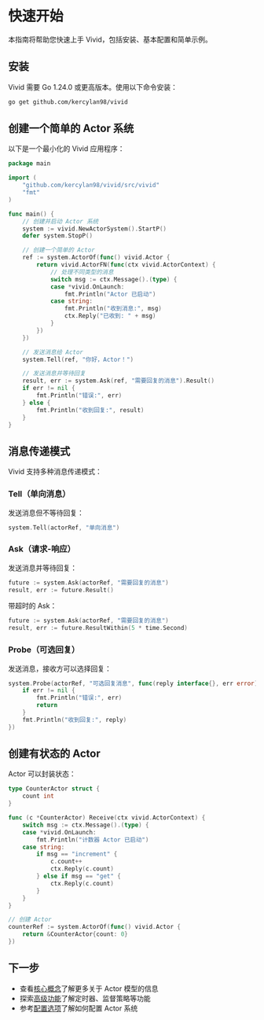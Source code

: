 # 快速开始

本指南将帮助您快速上手 Vivid，包括安装、基本配置和简单示例。

## 安装

Vivid 需要 Go 1.24.0 或更高版本。使用以下命令安装：

```bash
go get github.com/kercylan98/vivid
```

## 创建一个简单的 Actor 系统

以下是一个最小化的 Vivid 应用程序：

```go
package main

import (
    "github.com/kercylan98/vivid/src/vivid"
    "fmt"
)

func main() {
    // 创建并启动 Actor 系统
    system := vivid.NewActorSystem().StartP()
    defer system.StopP()

    // 创建一个简单的 Actor
    ref := system.ActorOf(func() vivid.Actor {
        return vivid.ActorFN(func(ctx vivid.ActorContext) {
            // 处理不同类型的消息
            switch msg := ctx.Message().(type) {
            case *vivid.OnLaunch:
                fmt.Println("Actor 已启动")
            case string:
                fmt.Println("收到消息:", msg)
                ctx.Reply("已收到: " + msg)
            }
        })
    })

    // 发送消息给 Actor
    system.Tell(ref, "你好，Actor！")

    // 发送消息并等待回复
    result, err := system.Ask(ref, "需要回复的消息").Result()
    if err != nil {
        fmt.Println("错误:", err)
    } else {
        fmt.Println("收到回复:", result)
    }
}
```

## 消息传递模式

Vivid 支持多种消息传递模式：

### Tell（单向消息）

发送消息但不等待回复：

```go
system.Tell(actorRef, "单向消息")
```

### Ask（请求-响应）

发送消息并等待回复：

```go
future := system.Ask(actorRef, "需要回复的消息")
result, err := future.Result()
```

带超时的 Ask：

```go
future := system.Ask(actorRef, "需要回复的消息")
result, err := future.ResultWithin(5 * time.Second)
```

### Probe（可选回复）

发送消息，接收方可以选择回复：

```go
system.Probe(actorRef, "可选回复消息", func(reply interface{}, err error) {
    if err != nil {
        fmt.Println("错误:", err)
        return
    }
    fmt.Println("收到回复:", reply)
})
```

## 创建有状态的 Actor

Actor 可以封装状态：

```go
type CounterActor struct {
    count int
}

func (c *CounterActor) Receive(ctx vivid.ActorContext) {
    switch msg := ctx.Message().(type) {
    case *vivid.OnLaunch:
        fmt.Println("计数器 Actor 已启动")
    case string:
        if msg == "increment" {
            c.count++
            ctx.Reply(c.count)
        } else if msg == "get" {
            ctx.Reply(c.count)
        }
    }
}

// 创建 Actor
counterRef := system.ActorOf(func() vivid.Actor {
    return &CounterActor{count: 0}
})
```

## 下一步

- 查看[核心概念](Core-Concepts)了解更多关于 Actor 模型的信息
- 探索[高级功能](Advanced-Features)了解定时器、监督策略等功能
- 参考[配置选项](Configuration-Options)了解如何配置 Actor 系统